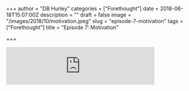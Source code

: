 +++
author = "DB Hurley"
categories = ["Forethought"]
date = 2018-06-18T15:07:00Z
description = ""
draft = false
image = "/images/2018/10/motivation.jpeg"
slug = "episode-7-motivation"
tags = ["Forethought"]
title = "Episode 7: Motivation"

+++


<iframe src="https://anchor.fm/forethought/embed/episodes/Episode-7-Motivation-e1of99" height="102px" width="400px" frameborder="0" scrolling="no"></iframe>



